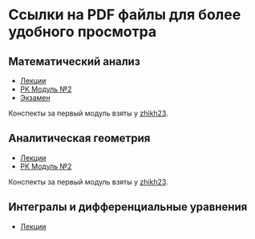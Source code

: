 # Ссылки на PDF файлы для более удобного просмотра
## Математический анализ

- [Лекции](https://malyinik.github.io/Lectures_1st_course/Математический%20анализ/Лекции.pdf)
- [РК Модуль №2](https://malyinik.github.io/Lectures_1st_course/Математический%20анализ/РК%20Модуль%20№2.pdf)
- [Экзамен](https://malyinik.github.io/Lectures_1st_course/Математический%20анализ/Экзамен.pdf)

Конспекты за первый модуль взяты у [zhikh23](https://github.com/zhikh23).

## Аналитическая геометрия
- [Лекции](https://malyinik.github.io/Lectures_1st_course/Аналитическая%20геометрия/Лекции.pdf)
- [РК Модуль №2](https://malyinik.github.io/Lectures_1st_course/Аналитическая%20геометрия/РК%20Модуль%20№2.pdf)

Конспекты за первый модуль взяты у [zhikh23](https://github.com/zhikh23).

## Интегралы и дифференциальные уравнения
- [Лекции](https://malyinik.github.io/Lectures_1st_course/Интегралы%20и%20дифференциальные%20уравнения/Лекции.pdf)